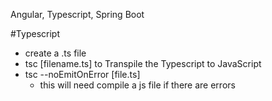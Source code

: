 Angular, Typescript, Spring Boot


#Typescript
- create a .ts file
- tsc [filename.ts] to Transpile the Typescript to JavaScript
- tsc --noEmitOnError [file.ts]
    - this will need compile a js file if there are errors